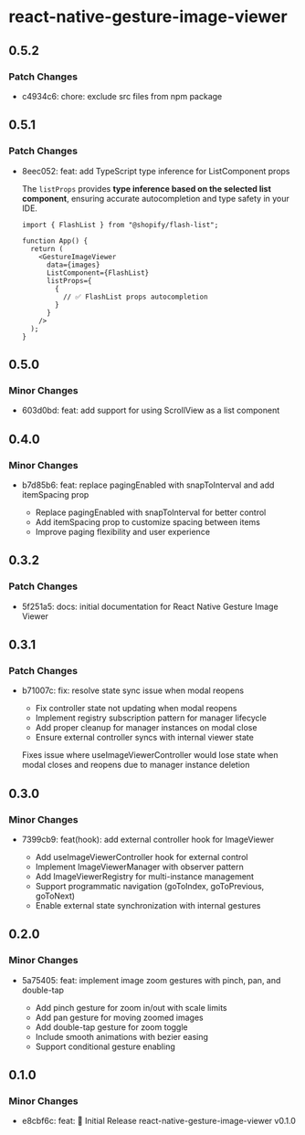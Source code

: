 # react-native-gesture-image-viewer

## 0.5.2

### Patch Changes

- c4934c6: chore: exclude src files from npm package

## 0.5.1

### Patch Changes

- 8eec052: feat: add TypeScript type inference for ListComponent props

  The `listProps` provides **type inference based on the selected list component**, ensuring accurate autocompletion and type safety in your IDE.

  ```tsx
  import { FlashList } from "@shopify/flash-list";

  function App() {
    return (
      <GestureImageViewer
        data={images}
        ListComponent={FlashList}
        listProps={
          {
            // ✅ FlashList props autocompletion
          }
        }
      />
    );
  }
  ```

## 0.5.0

### Minor Changes

- 603d0bd: feat: add support for using ScrollView as a list component

## 0.4.0

### Minor Changes

- b7d85b6: feat: replace pagingEnabled with snapToInterval and add itemSpacing prop

  - Replace pagingEnabled with snapToInterval for better control
  - Add itemSpacing prop to customize spacing between items
  - Improve paging flexibility and user experience

## 0.3.2

### Patch Changes

- 5f251a5: docs: initial documentation for React Native Gesture Image Viewer

## 0.3.1

### Patch Changes

- b71007c: fix: resolve state sync issue when modal reopens

  - Fix controller state not updating when modal reopens
  - Implement registry subscription pattern for manager lifecycle
  - Add proper cleanup for manager instances on modal close
  - Ensure external controller syncs with internal viewer state

  Fixes issue where useImageViewerController would lose state when modal closes and reopens due to manager instance deletion

## 0.3.0

### Minor Changes

- 7399cb9: feat(hook): add external controller hook for ImageViewer

  - Add useImageViewerController hook for external control
  - Implement ImageViewerManager with observer pattern
  - Add ImageViewerRegistry for multi-instance management
  - Support programmatic navigation (goToIndex, goToPrevious, goToNext)
  - Enable external state synchronization with internal gestures

## 0.2.0

### Minor Changes

- 5a75405: feat: implement image zoom gestures with pinch, pan, and double-tap

  - Add pinch gesture for zoom in/out with scale limits
  - Add pan gesture for moving zoomed images
  - Add double-tap gesture for zoom toggle
  - Include smooth animations with bezier easing
  - Support conditional gesture enabling

## 0.1.0

### Minor Changes

- e8cbf6c: feat: 🎉 Initial Release react-native-gesture-image-viewer v0.1.0

